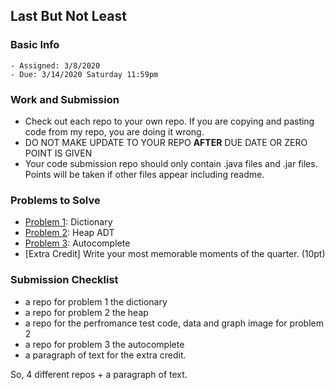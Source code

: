 ## Last But Not Least

### Basic Info

    - Assigned: 3/8/2020
    - Due: 3/14/2020 Saturday 11:59pm

### Work and Submission 

- Check out each repo to your own repo. If you are copying and pasting code from my repo, you are doing it wrong.
- DO NOT MAKE UPDATE TO YOUR REPO **AFTER** DUE DATE OR ZERO POINT IS GIVEN
- Your code submission repo should only contain .java files and .jar files. Points will be taken if other files appear including readme.

### Problems to Solve

- [Problem 1](https://github.com/pdgetrf/css143-homework7-1): Dictionary
- [Problem 2](https://github.com/pdgetrf/css143-homework7-2): Heap ADT
- [Problem 3](https://github.com/pdgetrf/CSS143B/blob/master/homework/homework7/problem_3/readme.md): Autocomplete
- [Extra Credit] Write your most memorable moments of the quarter. (10pt)

### Submission Checklist
- a repo for problem 1 the dictionary
- a repo for problem 2 the heap
- a repo for the perfromance test code, data and graph image for problem 2
- a repo for problem 3 the autocomplete
- a paragraph of text for the extra credit. 

So, 4 different repos + a paragraph of text.

